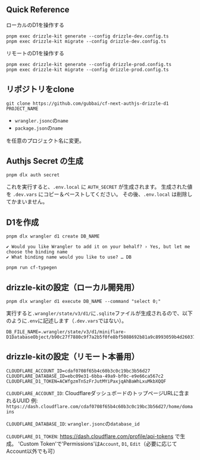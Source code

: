 ## Quick Reference

ローカルのD1を操作する

```
pnpm exec drizzle-kit generate --config drizzle-dev.config.ts
pnpm exec drizzle-kit migrate --config drizzle-dev.config.ts
```

リモートのD1を操作する

```
pnpm exec drizzle-kit generate --config drizzle-prod.config.ts
pnpm exec drizzle-kit migrate --config drizzle-prod.config.ts
```

## リポジトリをclone

```
git clone https://github.com/gubbai/cf-next-authjs-drizzle-d1 PROJECT_NAME
```

- `wrangler.jsonc`の`name`
- `package.json`の`name`

を任意のプロジェクト名に変更。

## Authjs Secret の生成

```
pnpm dlx auth secret
```

これを実行すると、`.env.local` に `AUTH_SECRET` が生成されます。
生成された値を `.dev.vars` にコピー＆ペーストしてください。
その後、`.env.local` は削除してかまいません。

## D1を作成

```
pnpm dlx wrangler d1 create DB_NAME
```

```
✔ Would you like Wrangler to add it on your behalf? › Yes, but let me choose the binding name
✔ What binding name would you like to use? … DB
```

```
pnpm run cf-typegen
```

## drizzle-kitの設定（ローカル開発用）

```
pnpm dlx wrangler d1 execute DB_NAME --command "select 0;"
```

実行すると`.wrangler/state/v3/d1/`に`.sqlite`ファイルが生成されるので、以下のように`.env`に記述します（`.dev.vars`ではない）。


```.env
DB_FILE_NAME=.wrangler/state/v3/d1/miniflare-D1DatabaseObject/b90c27f7880c9f7a2b5f0fe8bf5088692b81a9c8993059b4d26037967f789b26.sqlite
```

## drizzle-kitの設定（リモート本番用）

```:.env
CLOUDFLARE_ACCOUNT_ID=cdaf0708f65b4c60b3c0c19bc3b56d27
CLOUDFLARE_DATABASE_ID=ebc09e31-6bba-49a9-bf0c-e9e66ca567c2
CLOUDFLARE_D1_TOKEN=ACWfgzmTnSzFrJutMYiPaxjqAhBaWhLxuMkbXQQF
```

`CLOUDFLARE_ACCOUNT_ID`: CloudflareダッシュボードのトップページURLに含まれるUUID
例: `https://dash.cloudflare.com/cdaf0708f65b4c60b3c0c19bc3b56d27/home/domains`

`CLOUDFLARE_DATABASE_ID`: `wrangler.jsonc`の`database_id`

`CLOUDFLARE_D1_TOKEN`: https://dash.cloudflare.com/profile/api-tokens で生成。
'Custom Token'で'Permissions'は`Account`, `D1`, `Edit`（必要に応じてAccount以外でも可）